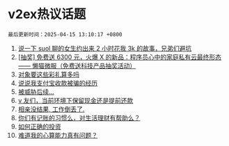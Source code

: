 # v2ex热议话题

`最后更新时间：2025-04-15 13:10:17 +0800`

1. [说一下 suol 聊的女生约出来 2 小时花我 3k 的故事，兄弟们避坑](https://www.v2ex.com/t/1125325)
1. [[抽奖] 免费送 6300 元，火爆 X 的新品：程序员心中的家庭私有云最终形态 —— 懒猫微服（免费送科技产品抽奖活动）](https://www.v2ex.com/t/1125323)
1. [对象要这些彩礼算多吗](https://www.v2ex.com/t/1125455)
1. [说说我支付宝收款被骗的经历](https://www.v2ex.com/t/1125306)
1. [被威胁后续...](https://www.v2ex.com/t/1125332)
1. [v 友们，当前环境下保留现金还是提前还款](https://www.v2ex.com/t/1125483)
1. [相亲没结果, 工作倒丢了.](https://www.v2ex.com/t/1125521)
1. [你们有记账的习惯么，对生活理财有帮助么？](https://www.v2ex.com/t/1125507)
1. [如何正确的投资](https://www.v2ex.com/t/1125365)
1. [难道我的心算能力真有问题？](https://www.v2ex.com/t/1125305)


